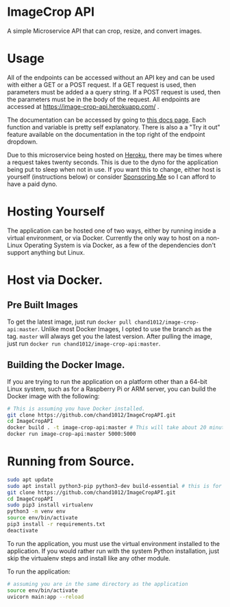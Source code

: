 # ImageCrop API

A simple Microservice API that can crop, resize, and convert images.

# Usage

All of the endpoints can be accessed without an API key and can be used with either a GET or a POST request. If a GET request is used, then parameters must be added a a query string. If a POST request is used, then the parameters must be in the body of the request. All endpoints are accessed at https://image-crop-api.herokuapp.com/ . 

The documentation can be accessed by going to [this docs page](https://image-crop-api.herokuapp.com/docs). Each function and variable is pretty self explanatory. There is also a a "Try it out" feature available on the documentation in the top right of the endpoint dropdown.

Due to this microservice being hosted on [Heroku](https://heroku.com/), there may be times where a request takes twenty seconds. This is due to the dyno for the application being put to sleep when not in use. If you want this to change, either host is yourself (instructions below) or consider [Sponsoring Me](https://github.com/sponsors/chand1012/) so I can afford to have a paid dyno. 

# Hosting Yourself

The application can be hosted one of two ways, either by running inside a virtual environment, or via Docker. Currently the only way to host on a non-Linux Operating System is via Docker, as a few of the dependencies don't support anything but Linux. 

# Host via Docker.

## Pre Built Images

To get the latest image, just run `docker pull chand1012/image-crop-api:master`. Unlike most Docker Images, I opted to use the branch as the tag. `master` will always get you the latest version. After pulling the image, just run `docker run chand1012/image-crop-api:master`.

## Building the Docker Image.

If you are trying to run the application on a platform other than a 64-bit Linux system, such as for a Raspberry Pi or ARM server, you can build the Docker image with the following:

```Bash
# This is assuming you have Docker installed.
git clone https://github.com/chand1012/ImageCropAPI.git
cd ImageCropAPI
docker build . -t image-crop-api:master # This will take about 20 minutes
docker run image-crop-api:master 5000:5000
```

# Running from Source.

```Bash
sudo apt update
sudo apt install python3-pip python3-dev build-essential # this is for Ubuntu Linux. For Windows, you will just need Python >= 3.6.x # For other *nix OSes, the equivalent packages will be needed.
git clone https://github.com/chand1012/ImageCropAPI.git
cd ImageCropAPI
sudo pip3 install virtualenv 
python3 -m venv env
source env/bin/activate
pip3 install -r requirements.txt
deactivate
```

To run the application, you must use the virtual environment installed to the application. If you would rather run with the system Python installation, just skip the virtualenv steps and install like any other module.

To run the application:
```Bash
# assuming you are in the same directory as the application
source env/bin/activate
uvicorn main:app --reload
```

